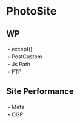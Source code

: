 # PhotoSite  

## WP  
・except()   
・PostCustom  
・Js Path  
・FTP

## Site Performance
・Meta  
・OGP
